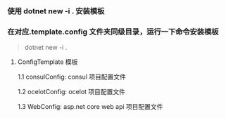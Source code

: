 ### 使用 dotnet new -i . 安装模板

### 在对应.template.config 文件夹同级目录，运行一下命令安装模板

> dotnet new -i .

1. ConfigTemplate 模板

   1.1 consulConfig: consul 项目配置文件

   1.2 ocelotConfig: ocelot 项目配置文件

   1.3 WebConfig: asp.net core web api 项目配置文件
